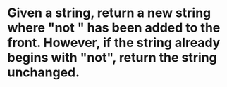 # Given a string, return a new string where "not " has been added to the front. However, if the string already begins with "not", return the string unchanged.
